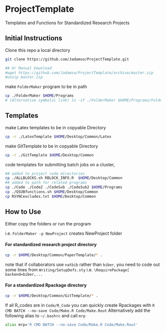 # ProjectTemplate
Templates and Functions for Standardized Research Projects


## Initial Instructions


Clone this repo a local directory
```bash
git clone https://github.com/Jadamso/ProjectTemplate.git

## Or Manual Download
#wget https://github.com/Jadamso/ProjectTemplate/archive/master.zip
#unzip master.zip
```



make `FolderMaker` program to be in path

```bash
cp ./FolderMaker $HOME/Programs
# (Alternative symbolic link) ln -sf ./FolderMaker $HOME/Programs/FolderMaker
```
## 

## Templates

make Latex templates  to be in copyable Directory
```bash
cp -r ./LatexTemplate $HOME/Desktop/Common/Latex
```

make GitTemplate to be in copyable Directory
```bash
cp -r ./GitTemplate $HOME/Desktop/Common
```

code templates for submitting batch jobs on a cluster,
```bash
## added to project code directories
cp ./ALLBLOCKS.sh RBLOCK_INFO.R  $HOME/Desktop/Common
## added to path for related programs
cp ./Code ./Code2 ./CodeSub ./CodeSub2 $HOME/Programs
cp ./QSUBfunctions.sh $HOME/Desktop/Common
cp RSYNCexcludes.txt $HOME/Desktop/Common
```


## How to Use

Either copy the folders or run the program

i.e. `FolderMaker -p NewProject` creates NewProject folder


#### For standardized research project directory

```bash
cp -r $HOME/Desktop/Common/PaperTemplate/* .
```
note that if collaborators use `natbib` rather than `biber`, you need to code out some lines from `Writing/SetupDefs.sty` i.e. `\RequirePackage[ backend=biber,...`


    
#### For a standardized Rpackage directory
```bash
cp -r $HOME/Desktop/Common/GitTemplate/* .
```

If all R_codes are in `Code/R_Code` 
you can quickly create Rpackages with `R CMD BATCH --no-save Code/Make.R Code/Make.Rout`
Alternatively add the following alias to `~/.bashrc` and call `mrp`
```bash
alias mrp='R CMD BATCH --no-save Code/Make.R Code/Make.Rout'
```

